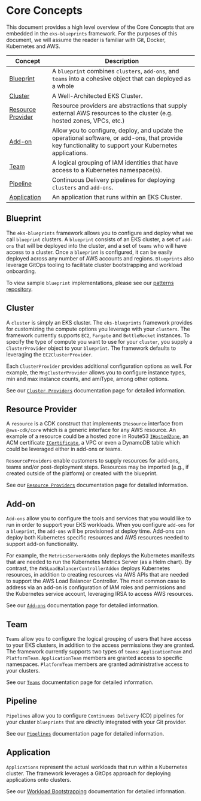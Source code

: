 # Core Concepts

This document provides a high level overview of the Core Concepts that are embedded in the `eks-blueprints` framework. For the purposes of this document, we will assume the reader is familiar with Git, Docker, Kubernetes and AWS. 

| Concept       | Description                                                           |     
|---------------|-----------------------------------------------------------------------|
| [Blueprint](#blueprint) | A `blueprint` combines `clusters`, `add-ons`, and `teams` into a cohesive object that can deployed as a whole |                              
| [Cluster](#cluster) | A Well-Architected EKS Cluster. |
| [Resource Provider](#resource-provider) | Resource providers are abstractions that supply external AWS resources to the cluster (e.g. hosted zones, VPCs, etc.) |
| [Add-on](#add-on) |  Allow you to configure, deploy, and update the operational software, or add-ons, that provide key functionality to support your Kubernetes applications. |
| [Team](#team) | A logical grouping of IAM identities that have access to a Kubernetes namespace(s). |
| [Pipeline](#pipeline) | Continuous Delivery pipelines for deploying `clusters` and `add-ons`. |
| [Application](#application) | An application that runs within an EKS Cluster. |

## Blueprint 

The `eks-blueprints` framework allows you to configure and deploy what we call `blueprint` clusters. A `blueprint` consists of an EKS cluster, a set of `add-ons` that will be deployed into the cluster, and a set of `teams` who will have access to a cluster. Once a `blueprint` is configured, it can be easily deployed across any number of AWS accounts and regions. `Blueprints` also leverage GitOps tooling to facilitate cluster bootstrapping and workload onboarding. 

To view sample `blueprint` implementations, please see our [patterns repository](https://github.com/aws-samples/cdk-eks-blueprints-patterns). 

## Cluster

A `cluster` is simply an EKS cluster. The `eks-blueprints` framework provides for customizing the compute options you leverage with your `clusters`. The framework currently supports `EC2`, `Fargate` and `BottleRocket` instances. To specify the type of compute you want to use for your `cluster`, you supply a `ClusterProvider` object to your `blueprint`. The framework defaults to leveraging the `EC2ClusterProvider`.

Each `ClusterProvider` provides additional configuration options as well. For example, the `MngClusterProvider` allows you to configure instance types, min and max instance counts, and amiType, among other options. 

See our [`Cluster Providers`](../cluster-providers) documentation page for detailed information. 

## Resource Provider

A `resource` is a CDK construct that implements `IResource` interface from `@aws-cdk/core` which is a generic interface for any AWS resource. An example of a resource could be a hosted zone in Route53 [`IHostedZone`](https://docs.aws.amazon.com/cdk/api/latest/docs/@aws-cdk_aws-route53.HostedZone.html), an ACM certificate [`ICertificate`](https://docs.aws.amazon.com/cdk/api/latest/docs/@aws-cdk_aws-certificatemanager.ICertificate.html), a VPC or even a DynamoDB table which could be leveraged either in add-ons or teams.

`ResourceProviders` enable customers to supply resources for add-ons, teams and/or post-deployment steps. Resources may be imported (e.g., if created outside of the platform) or created with the blueprint. 

See our [`Resource Providers`](resource-providers/index.md) documentation page for detailed information.

## Add-on

`Add-ons` allow you to configure the tools and services that you would like to run in order to support your EKS workloads. When you configure `add-ons` for a `blueprint`, the `add-ons` will be provisioned at deploy time. Add-ons can deploy both Kubernetes specific resources and AWS resources needed to support add-on functionality. 

For example, the `MetricsServerAddOn` only deploys the Kubernetes manifests that are needed to run the Kubernetes Metrics Server (as a Helm chart). By contrast, the `AWSLoadBalancerControllerAddon` deploys Kubernetes resources, in addition to creating resources via AWS APIs that are needed to support the AWS Load Balancer Controller. The most common case to address via an add-on is configuration of IAM roles and permissions and the Kubernetes service account, leveraging IRSA to access AWS resources.

See our [`Add-ons`](./addons/index.md) documentation page for detailed information. 

## Team 

`Teams` allow you to configure the logical grouping of users that have access to your EKS clusters, in addition to the access permissions they are granted. The framework currently supports two types of `teams`: `ApplicationTeam` and `PlatformTeam`. `ApplicationTeam` members are granted access to specific namespaces. `PlatformTeam` members are granted administrative access to your clusters. 

See our [`Teams`](../teams) documentation page for detailed information. 

## Pipeline

`Pipelines` allow you to configure `Continuous Delivery` (CD) pipelines for your cluster `blueprints` that are directly integrated with your Git provider.

See our [`Pipelines`](../pipelines) documentation page for detailed information. 

## Application

`Applications` represent the actual workloads that run within a Kubernetes cluster. The framework leverages a GitOps approach for deploying applications onto clusters. 

See our [Workload Bootstrapping](./addons/argo-cd.md#bootstrapping) documentation for detailed information.